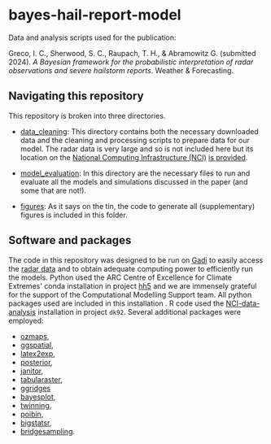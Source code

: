 # bayes-hail-report-model

Data and analysis scripts used for the publication:

Greco, I. C., Sherwood, S. C., Raupach, T. H., & Abramowitz G. (submitted 2024). *A Bayesian framework for the probabilistic interpretation of radar observations and severe hailstorm reports*. Weather & Forecasting.

## Navigating this repository

This repository is broken into three directories. 

* [data\_cleaning](data_cleaning): This directory contains both the necessary downloaded data and the cleaning and processing scripts to prepare data for our model. The radar data is very large and so is not included here but its location on the [National Computing Infrastructure (NCI)](https://nci.org.au/) [is provided](https://dapds00.nci.org.au/thredds/catalog/rq0/level_2/catalog.html).

* [model\_evaluation](model_evaluation): In this directory are the necessary files to run and evaluate all the models and simulations discussed in the paper (and some that are not!).

* [figures](figures): As it says on the tin, the code to generate all (supplementary) figures is included in this folder.

## Software and packages

The code in this repository was designed to be run on [Gadi](https://nci.org.au/our-systems/hpc-systems) to easily access the [radar data](https://dapds00.nci.org.au/thredds/catalog/rq0/level_2/catalog.html) and to obtain adequate computing power to efficiently run the models.
Python used the ARC Centre of Excellence for Climate Extremes' conda installation in project [hh5](http://climate-cms.wikis.unsw.edu.au/Conda) and we are immensely grateful for the support of the Computational Modelling Support team. 
All python packages used are included in this installation .
R code used the [NCI-data-analysis](https://opus.nci.org.au/pages/viewpage.action?pageId=134742126) installation in project `dk92`.
Several additional packages were employed:

* [ozmaps](https://mdsumner.github.io/ozmaps/),
* [ggspatial](https://paleolimbot.github.io/ggspatial/),
* [latex2exp](https://cran.r-project.org/web/packages/latex2exp/index.html),
* [posterior](https://mc-stan.org/posterior/reference/posterior-package.html),
* [janitor](https://www.rdocumentation.org/packages/janitor/versions/2.2.0),
* [tabularaster](https://cran.r-project.org/web/packages/tabularaster/index.html),
* [ggridges](https://cran.r-project.org/web/packages/ggridges/index.html)
* [bayesplot](https://mc-stan.org/bayesplot/),
* [twinning](https://cran.r-project.org/web/packages/twinning/index.html),
* [poibin](https://cran.r-project.org/web/packages/poibin/index.html),
* [bigstatsr](https://privefl.github.io/bigstatsr/),
* [bridgesampling](https://cran.r-project.org/web/packages/bridgesampling/index.html).